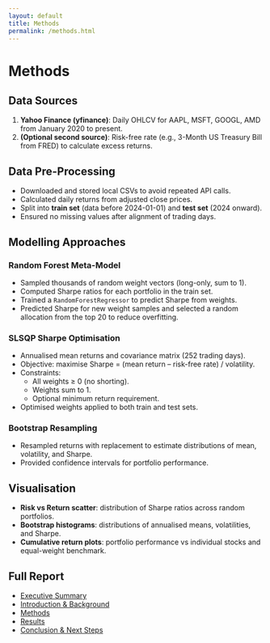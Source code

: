 ```yaml
---
layout: default
title: Methods
permalink: /methods.html
---
```


# Methods

## Data Sources
1. **Yahoo Finance (yfinance)**: Daily OHLCV for AAPL, MSFT, GOOGL, AMD from January 2020 to present.  
2. **(Optional second source)**: Risk-free rate (e.g., 3-Month US Treasury Bill from FRED) to calculate excess returns.  

## Data Pre-Processing
- Downloaded and stored local CSVs to avoid repeated API calls.  
- Calculated daily returns from adjusted close prices.  
- Split into **train set** (data before 2024-01-01) and **test set** (2024 onward).  
- Ensured no missing values after alignment of trading days.  

## Modelling Approaches

### Random Forest Meta-Model
- Sampled thousands of random weight vectors (long-only, sum to 1).  
- Computed Sharpe ratios for each portfolio in the train set.  
- Trained a `RandomForestRegressor` to predict Sharpe from weights.  
- Predicted Sharpe for new weight samples and selected a random allocation from the top 20 to reduce overfitting.  

### SLSQP Sharpe Optimisation
- Annualised mean returns and covariance matrix (252 trading days).  
- Objective: maximise Sharpe = (mean return – risk-free rate) / volatility.  
- Constraints:  
  - All weights ≥ 0 (no shorting).  
  - Weights sum to 1.  
  - Optional minimum return requirement.  
- Optimised weights applied to both train and test sets.  

### Bootstrap Resampling
- Resampled returns with replacement to estimate distributions of mean, volatility, and Sharpe.  
- Provided confidence intervals for portfolio performance.  

## Visualisation
- **Risk vs Return scatter**: distribution of Sharpe ratios across random portfolios.  
- **Bootstrap histograms**: distributions of annualised means, volatilities, and Sharpe.  
- **Cumulative return plots**: portfolio performance vs individual stocks and equal-weight benchmark.

## Full Report

- [Executive Summary](/index.md)  
- [Introduction & Background](/intro.md)  
- [Methods](/methods.md)  
- [Results](/results.md)  
- [Conclusion & Next Steps](/conclusion.md)
